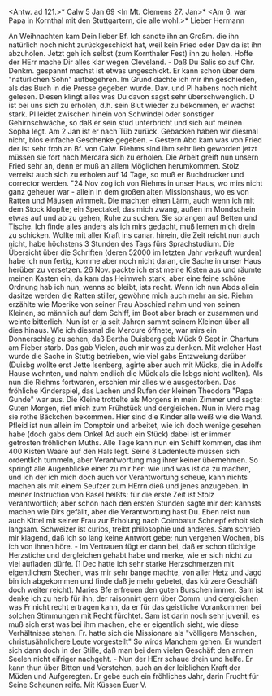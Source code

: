 <Antw. ad 121.>* Calw 5 Jan 69
 <In Mt. Clemens 27. Jan>*
 <Am 6. war Papa in Kornthal mit den Stuttgartern, die alle wohl.>* 
Lieber Hermann

An Weihnachten kam Dein lieber Bf. Ich sandte ihn an Großm. die ihn natürlich noch nicht zurückgeschickt hat, weil kein Fried oder Dav da ist ihn abzuholen. Jetzt geh ich selbst (zum Kornthaler Fest) ihn zu holen. Hoffe der HErr mache Dir alles klar wegen Cleveland. - Daß Du Salis so auf Chr. Denkm. gespannt machst ist etwas ungeschickt. Er kann schon über dem "natürlichen Sohn" aufbegehren. Im Grund dachte ich mir ihn geschieden, als das Buch in die Presse gegeben wurde. Dav. und Pl habens noch nicht gelesen. Diesen klingt alles was Du davon sagst sehr überschwenglich. D ist bei uns sich zu erholen, d.h. sein Blut wieder zu bekommen, er wächst stark. Pl leidet zwischen hinein von Schwindel oder sonstiger Gehirnschwäche, so daß er sein stud unterbricht und sich auf meinen Sopha legt. Am 2 Jan ist er nach Tüb zurück. Gebacken haben wir diesmal nicht, blos einfache Geschenke gegeben. - Gestern Abd kam was von Fried der ist sehr froh an Bf. von Calw. Riehms sind ihm sehr lieb geworden jetzt müssen sie fort nach Mercara sich zu erholen. Die Arbeit greift nun unsern Fried sehr an, denn er muß an allem Möglichen herumkommen. Stolz verreist auch sich zu erholen auf 14 Tage, so muß er Buchdrucker und corrector werden. "24 Nov zog ich von Riehms in unser Haus, wo mirs nicht ganz geheuer war - allein in dem großen alten Missionshaus, wo es von Ratten und Mäusen wimmelt. Die machten einen Lärm, auch wenn ich mit dem Stock klopfte; ein Spectakel, das mich zwang, außen im Mondschein etwas auf und ab zu gehen, Ruhe zu suchen. Sie sprangen auf Betten und Tische. Ich finde alles anders als ich mirs gedacht, muß lernen mich drein zu schicken. Wollte mit aller Kraft ins canar. hinein, die Zeit reicht nun auch nicht, habe höchstens 3 Stunden des Tags fürs Sprachstudium. Die Übersicht über die Schriften (deren 52000 im letzten Jahr verkauft wurden) habe ich nun fertig, komme aber noch nicht daran, die Sache in unser Haus herüber zu versetzen. 26 Nov. packte ich erst meine Kisten aus und räumte meinen Kasten ein, da kam das Heimweh stark, aber eine feine schöne Ordnung hab ich nun, wenns so bleibt, ists recht. Wenn ich nun Abds allein dasitze werden die Ratten stiller, gewöhne mich auch mehr an sie. Riehm erzählte wie Moerike von seiner Frau Abschied nahm und von seinen Kleinen, so männlich auf dem Schiff, im Boot aber brach er zusammen und weinte bitterlich. Nun ist er ja seit Jahren sammt seinem Kleinen über all dies hinaus. Wie ich diesmal die Mercure öffnete, war mirs ein Donnerschlag zu sehen, daß Bertha Duisberg geb Mück 9 Sept in Chartum am Fieber starb. Das gab Vielen, auch mir was zu denken. Mit welcher Hast wurde die Sache in Stuttg betrieben, wie viel gabs Entzweiung darüber (Duisbg wollte erst Jette Isenberg, agirte aber auch mit Mücks, die in Adolfs Hause wohnten, und nahm endlich die Mück als die Isbgs nicht wollten). Als nun die Riehms fortwaren, erschien mir alles wie ausgestorben. Das fröhliche Kinderspiel, das Lachen und Rufen der kleinen Theodora "Papa Gunde" war aus. Die Kleine trottelte als Morgens in mein Zimmer und sagte: Guten Morgen, rief mich zum Frühstück und dergleichen. Nun in Merc mag sie rothe Bäckchen bekommen. Hier sind die Kinder alle weiß wie die Wand. Pfleid ist nun allein im Comptoir und arbeitet, wie ich doch wenige gesehen habe (doch gabs dem Onkel Ad auch ein Stück) dabei ist er immer getrosten fröhlichen Muths. Alle Tage kann nun ein Schiff kommen, das ihm 400 Kisten Waare auf den Hals legt. Seine 8 Ladenleute müssen sich ordentlich tummeln, aber Verantwortung mag ihrer keiner übernehmen. So springt alle Augenblicke einer zu mir her: wie und was ist da zu machen, und ich der ich mich doch auch vor Verantwortung scheue, kann nichts machen als mit einem Seufzer zum HErrn dieß und jenes anzugeben. In meiner Instruction von Basel heißts: für die erste Zeit ist Stolz verantwortlich; aber schon nach den ersten Stunden sagte mir der: kannsts machen wie Dirs gefällt, aber die Verantwortung hast Du. Eben reist nun auch Kittel mit seiner Frau zur Erholung nach Coimbatur Schnepf erholt sich langsam. Schweizer ist curios, treibt philosophie und anderes. Sam schrieb mir klagend, daß ich so lang keine Antwort gebe; nun vergehen Wochen, bis ich von ihnen höre. - Im Vertrauen fügt er dann bei, daß er schon tüchtige Herzstiche und dergleichen gehabt habe und merke, wie er sich nicht zu viel aufladen dürfe. (1 Dec hatte ich sehr starke Herzschmerzen mit eigentlichem Stechen, was mir sehr bange machte, von aller Hetz und Jagd bin ich abgekommen und finde daß je mehr gebetet, das kürzere Geschäft doch weiter reicht). Maries Bfe erfreuen den guten Burschen immer. Sam ist denke ich zu herb für ihn, der raisonnirt gern über Comm. und dergleichen was Fr nicht recht ertragen kann, da er für das geistliche Vorankommen bei solchen Stimmungen mit Recht fürchtet. Sam ist darin noch sehr juvenil, es muß sich erst was bei ihm machen, ehe er eigentlich sieht, wie diese Verhältnisse stehen. Fr. hatte sich die Missionare als "völligere Menschen, christusähnlichere Leute vorgestellt" So wirds Manchem gehen. Er wundert sich dann doch in der Stille, daß man bei dem vielen Geschäft den armen Seelen nicht eifriger nachgeht. - Nun der HErr schaue drein und helfe. Er kann thun über Bitten und Verstehen, auch an der leiblichen Kraft der Müden und Aufgeregten. Er gebe euch ein fröhliches Jahr, darin Frucht für Seine Scheunen reife. Mit Küssen
 Euer V.
